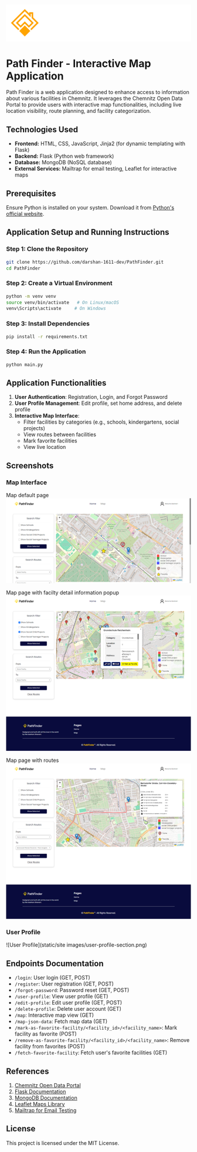 ![Path Finder Logo](static/images/logo-white-svg.svg)

# Path Finder - Interactive Map Application

Path Finder is a web application designed to enhance access to information about various facilities in Chemnitz. It leverages the Chemnitz Open Data Portal to provide users with interactive map functionalities, including live location visibility, route planning, and facility categorization.

## Technologies Used
- **Frontend:** HTML, CSS, JavaScript, Jinja2 (for dynamic templating with Flask)
- **Backend:** Flask (Python web framework)
- **Database:** MongoDB (NoSQL database)
- **External Services:** Mailtrap for email testing, Leaflet for interactive maps

## Prerequisites
Ensure Python is installed on your system. Download it from [Python's official website](https://www.python.org/).

## Application Setup and Running Instructions

### Step 1: Clone the Repository
```bash
git clone https://github.com/darshan-1611-dev/PathFinder.git
cd PathFinder
```

### Step 2: Create a Virtual Environment
```bash
python -m venv venv
source venv/bin/activate   # On Linux/macOS
venv\Scripts\activate     # On Windows
```

### Step 3: Install Dependencies
```bash
pip install -r requirements.txt
```

### Step 4: Run the Application
```bash
python main.py
```

## Application Functionalities
1. **User Authentication**: Registration, Login, and Forgot Password
2. **User Profile Management**: Edit profile, set home address, and delete profile
3. **Interactive Map Interface**:
   - Filter facilities by categories (e.g., schools, kindergartens, social projects)
   - View routes between facilities
   - Mark favorite facilities
   - View live location

## Screenshots

### Map Interface

Map default page
![Map Interface](static/siteimages/map-default-page.png)

Map page with facilty detail information popup
![Map Interface](static/siteimages/map-with-popup.png)

Map page with routes
![Map Interface](static/siteimages/map-with-routes.png)

### User Profile
![User Profile](static/site images/user-profile-section.png)

## Endpoints Documentation
- `/login`: User login (GET, POST)
- `/register`: User registration (GET, POST)
- `/forgot-password`: Password reset (GET, POST)
- `/user-profile`: View user profile (GET)
- `/edit-profile`: Edit user profile (GET, POST)
- `/delete-profile`: Delete user account (GET)
- `/map`: Interactive map view (GET)
- `/map-json-data`: Fetch map data (GET)
- `/mark-as-favorite-facility/<facility_id>/<facility_name>`: Mark facility as favorite (POST)
- `/remove-as-favorite-facility/<facility_id>/<facility_name>`: Remove facility from favorites (POST)
- `/fetch-favorite-facility`: Fetch user's favorite facilities (GET)

## References
1. [Chemnitz Open Data Portal](https://portal-chemnitz.opendata.arcgis.com/)
2. [Flask Documentation](https://flask.palletsprojects.com/en/3.0.x/)
3. [MongoDB Documentation](https://www.mongodb.com/)
4. [Leaflet Maps Library](https://leafletjs.com/reference.html)
5. [Mailtrap for Email Testing](https://mailtrap.io/)

## License
This project is licensed under the MIT License.

